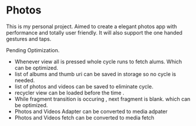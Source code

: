 # Photos

This is my personal project.
Aimed to create a elegant photos app with performance and totally user friendly.
It will also support the one handed gestures and taps.

Pending Optimization.

- Whenever view all is pressed whole cycle runs to fetch alums. Which can be optimized.
- list of albums and thumb uri can be saved in storage so no cycle is needed.
- list of photos and videos can be saved to eliminate cycle.
- recycler view can be loaded before the time .
- While fragment transition is occuring , next fragment is blank. which can be optimized.
- Photos and Videos Adapter can be converted to media adpater
- Photos and Videos fetch can be converted to media fetch

